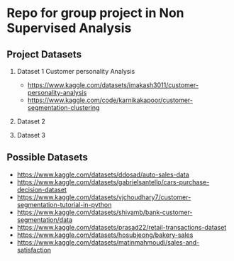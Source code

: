# Repo for group project in Non Supervised Analysis



## Project Datasets


1. Dataset 1 Customer personality Analysis
    - https://www.kaggle.com/datasets/imakash3011/customer-personality-analysis
    - https://www.kaggle.com/code/karnikakapoor/customer-segmentation-clustering

2. Dataset 2


3. Dataset 3

## Possible Datasets

- https://www.kaggle.com/datasets/ddosad/auto-sales-data
- https://www.kaggle.com/datasets/gabrielsantello/cars-purchase-decision-dataset
- https://www.kaggle.com/datasets/vjchoudhary7/customer-segmentation-tutorial-in-python
- https://www.kaggle.com/datasets/shivamb/bank-customer-segmentation/data
- https://www.kaggle.com/datasets/prasad22/retail-transactions-dataset
- https://www.kaggle.com/datasets/hosubjeong/bakery-sales
- https://www.kaggle.com/datasets/matinmahmoudi/sales-and-satisfaction